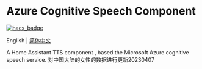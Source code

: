 # Azure Cognitive Speech Component

[![hacs_badge](https://img.shields.io/badge/HACS-Custom-orange.svg)](https://github.com/custom-components/hacs)

English | [简体中文](https://github.com/georgezhao2010/azure_cognitive_speech/blob/main/README_hans.md)

A Home Assistant TTS component , based the Microsoft Azure cognitive speech service.
对中国大陆的女性的数据进行更新20230407
